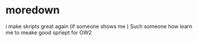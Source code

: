 # moredown
i make skripts great again (if someone shows me )
Such someone how learn me to meake good spriept for OW2
